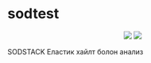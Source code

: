 # sodtest

<p align="center">
    <img src="https://img.shields.io/badge/Java-v1.11-orange.svg" />
    <img src="https://img.shields.io/badge/contributions-welcome-orange.svg" />
</p>

SODSTACK Еластик хайлт болон анализ
